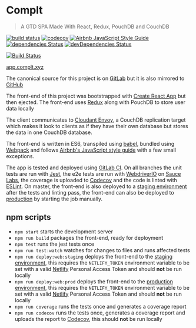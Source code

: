# Complt

> A GTD SPA Made With React, Redux, PouchDB and CouchDB


[![build status](https://gitlab.com/mitchellhamilton/Complt/badges/master/build.svg)](https://gitlab.com/mitchellhamilton/Complt/commits/master)
[![codecov](https://codecov.io/gl/mitchellhamilton/Complt/branch/master/graph/badge.svg?token=jYe8LvuGPu)](https://codecov.io/gl/mitchellhamilton/Complt)
[![Airbnb JavaScript Style Guide](https://img.shields.io/badge/code%20style-airbnb-brightgreen.svg)](https://github.com/airbnb/javascript) [![dependencies Status](	https://img.shields.io/david/mitchellhamilton/Complt.svg)](https://david-dm.org/mitchellhamilton/Complt)
[![devDependencies Status](https://img.shields.io/david/dev/mitchellhamilton/Complt.svg)](https://david-dm.org/mitchellhamilton/Complt?type=dev)

[![Build Status](https://saucelabs.com/browser-matrix/mitchellhamilton.svg)](https://saucelabs.com/u/mitchellhamilton)

[app.complt.xyz](https://app.complt.xyz/)

The canonical source for this project is on [GitLab](https://gitlab.com/mitchellhamilton/Complt) but it is also mirrored to [GitHub](https://github.com/mitchellhamilton/Complt)

The front-end of this project was bootstrapped with [Create React App](https://github.com/facebookincubator/create-react-app) but then ejected. The front-end uses [Redux](http://redux.js.org/) along with PouchDB to store user data locally

The client communicates to [Cloudant Envoy](https://github.com/cloudant-labs/envoy), a CouchDB replication target which makes it look to clients as if they have their own database but stores the data in one CouchDB database.

The front-end is written in ES6, transpiled using [babel](https://babeljs.io/), bundled using [Webpack](https://webpack.github.io/) and follows [Airbnb's JavaScript style guide](https://github.com/airbnb/javascript) with a few small exceptions.

The app is tested and deployed using [GitLab CI](https://about.gitlab.com/gitlab-ci/). On all branches the unit tests are run with [Jest](https://facebook.github.io/jest/), the e2e tests are run with [WebdriverIO](http://webdriver.io) on [Sauce Labs](https://saucelabs.com), the coverage is uploaded to [Codecov](https://codecov.io/) and the code is linted with [ESLint](http://eslint.org/). On master, the front-end is also deployed to a [staging environment](https://staging.app.complt.xyz/) after the tests and linting pass, the front-end can also be deployed to [production](https://app.complt.xyz/) by starting the job manually.

## npm scripts

* ```npm start``` starts the development server
* ```npm run build``` packages the front-end, ready for deployment
* ```npm test``` runs the jest tests once
* ```npm run test:watch``` watches for changes to files and runs affected tests
* ```npm run deploy:web:staging``` deploys the front-end to the [staging environment](https://staging.app.complt.xyz/), this requires the ```NETLIFY_TOKEN``` environment variable to be set with a valid [Netlify](https://www.netlify.com/) Personal Access Token and should **not** be run locally
* ```npm run deploy:web:prod``` deploys the front-end to the [production environment](https://app.complt.xyz/), this requires the ```NETLIFY_TOKEN``` environment variable to be set with a valid [Netlify](https://www.netlify.com/) Personal Access Token and should **not** be run locally
* ```npm run coverage``` runs the tests once and generates a coverage report
* ```npm run codecov``` runs the tests once, generates a coverage report and uploads the report to [Codecov](https://codecov.io/), this should **not** be run locally
